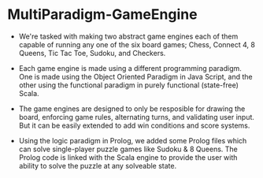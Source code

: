 # MultiParadigm-GameEngine

- We're tasked with making two abstract game engines each of them capable of running any one of the six board games; Chess, Connect 4, 8 Queens, Tic Tac Toe, Sudoku, and Checkers. 

- Each game engine is made using a different programming paradigm. One is made using the Object Oriented Paradigm in Java Script, and the other using the functional paradigm in purely functional (state-free) Scala.

- The game engines are designed to only be resposible for drawing the board, enforcing game rules, alternating turns, and validating user input. But it can be easily extended to add win conditions and score systems.

- Using the logic paradigm in Prolog, we added some Prolog files which can solve single-player puzzle games like Sudoku & 8 Queens. The Prolog code is linked with the Scala engine to provide the user with ability to solve the puzzle at any solveable state.
